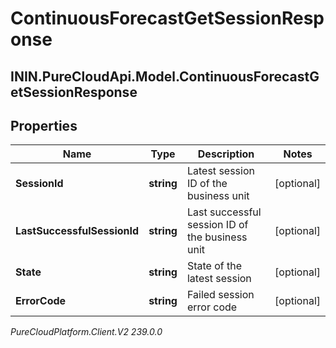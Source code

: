 # ContinuousForecastGetSessionResponse

## ININ.PureCloudApi.Model.ContinuousForecastGetSessionResponse

## Properties

|Name | Type | Description | Notes|
|------------ | ------------- | ------------- | -------------|
| **SessionId** | **string** | Latest session ID of the business unit | [optional] |
| **LastSuccessfulSessionId** | **string** | Last successful session ID of the business unit | [optional] |
| **State** | **string** | State of the latest session | [optional] |
| **ErrorCode** | **string** | Failed session error code | [optional] |



_PureCloudPlatform.Client.V2 239.0.0_
